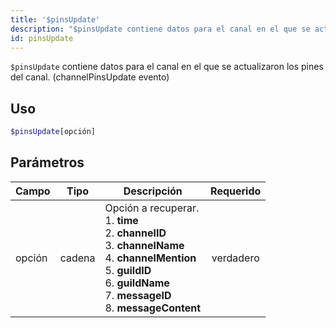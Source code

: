 ```yaml
---
title: '$pinsUpdate'
description: "$pinsUpdate contiene datos para el canal en el que se actualizaron los pines del canal.\n (channelPinsUpdate evento)"
id: pinsUpdate
---
```


`$pinsUpdate` contiene datos para el canal en el que se actualizaron los pines del canal. (channelPinsUpdate evento)

## Uso

```php
$pinsUpdate[opción]
```

## Parámetros

| Campo  | Tipo   | Descripción                                                                                                                                                                                                                                                               | Requerido |
| ------ | ------ | ------------------------------------------------------------------------------------------------------------------------------------------------------------------------------------------------------------------------------------------------------------------------- |:---------:|
| opción | cadena | Opción a recuperar. <br /> 1. **time**  <br /> 2. **channelID** <br /> 3. **channelName** <br /> 4. **channelMention** <br /> 5. **guildID** <br /> 6. **guildName** <br /> 7. **messageID** <br /> 8. **messageContent** | verdadero |